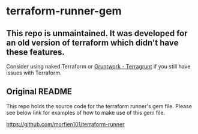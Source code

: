 # terraform-runner-gem

## This repo is unmaintained. It was developed for an old version of terraform which didn't have these features.

Consider using naked Terraform or [Gruntwork - Terragrunt](https://github.com/gruntwork-io/terragrunt) if you still have issues with Terraform.

## Original README

This repo holds the source code for the terraform runner's gem file.
Please see below link for examples of how to make use of this gem file.

https://github.com/morfien101/terraform-runner
